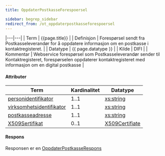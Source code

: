 ```yaml
---
title: OppdaterPostkasseForespoersel  

sidebar: begrep_sidebar
redirect_from: /ot_oppdaterpostkasseforespoersel
---
```


|---|---|
| Term          | {{page.title}} |
| Definisjon    | Forespørsel sendt fra Postkasseleverandør for å oppdatere informasjon om en postkasse i kontaktregisteret. |
| Datatype      | {{ page.datatype }} |
| Kilde         | DIFI |
| Kommentar     | Webservice forespørsel som Postkasseleverandør sender til Kontaktregisteret, forespørselen oppdaterer kontaktregisteret med informasjon om en digital postkasse |

#### Attributer

| Term                                                              | Kardinalitet | Datatype                                                          |
| ----------------------------------------------------------------- | ------------ | ----------------------------------------------------------------- |
| [personidentifikator]({{site.baseurl}}/resources/begrep/sikkerDigitalPost/begrep/personidentifikator) | 1..1 | [xs:string](http://www.w3.org/TR/xmlschema-2/#string)    |
| [virksomhetsidentifikator]({{site.baseurl}}/resources/begrep/sikkerDigitalPost/begrep/virksomhetsidentifikator) | 1..1         | [xs:string](http://www.w3.org/TR/xmlschema-2/#string)             |
| [postkasseadresse]({{site.baseurl}}/resources/begrep/sikkerDigitalPost/begrep/postkasseadresse)                      | 1..1         | [xs:string](http://www.w3.org/TR/xmlschema-2/#string)             |
| [X509Sertifikat]({{site.baseurl}}/resources/begrep/sikkerDigitalPost/begrep/x509Sertifikat)                          | 0..1         | [X509Certifiate](http://www.w3.org/TR/xmldsig-core/#sec-X509Data) |

#### Respons

Responsen er en [OppdaterPostkasseRespons]({{site.baseurl}}/resources/begrep/oppslagstjenesten/OppdaterPostkasseRespons)
